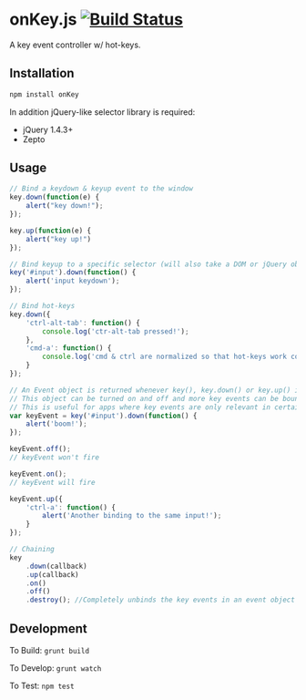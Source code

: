 onKey.js [![Build Status](https://travis-ci.org/bpeacock/onKey.png?branch=master)](https://travis-ci.org/bpeacock/onKey)
============

A key event controller w/ hot-keys.

Installation
------------

```bash
npm install onKey
```

In addition jQuery-like selector library is required:
- jQuery 1.4.3+
- Zepto

Usage
-----

```javascript
// Bind a keydown & keyup event to the window
key.down(function(e) {
    alert("key down!");
});

key.up(function(e) {
    alert("key up!")
});

// Bind keyup to a specific selector (will also take a DOM or jQuery object)
key('#input').down(function() {
    alert('input keydown');
});

// Bind hot-keys
key.down({
    'ctrl-alt-tab': function() {
        console.log('ctr-alt-tab pressed!');
    },
    'cmd-a': function() {
        console.log('cmd & ctrl are normalized so that hot-keys work consistently across operating systems');
    }
});

// An Event object is returned whenever key(), key.down() or key.up() is called.
// This object can be turned on and off and more key events can be bound to it.
// This is useful for apps where key events are only relevant in certain views.
var keyEvent = key('#input').down(function() {
    alert('boom!');
});

keyEvent.off();
// keyEvent won't fire

keyEvent.on();
// keyEvent will fire

keyEvent.up({
    'ctrl-a': function() {
        alert('Another binding to the same input!');
    }
});

// Chaining
key
    .down(callback)
    .up(callback)
    .on()
    .off()
    .destroy(); //Completely unbinds the key events in an event object
```

Development
-----------

To Build: `grunt build`

To Develop: `grunt watch`

To Test: `npm test`
